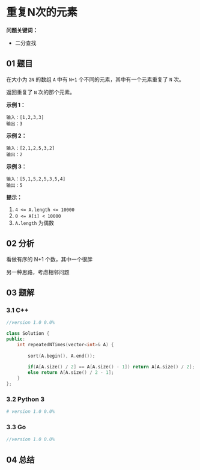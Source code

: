# 重复N次的元素
**问题关键词：**

- 二分查找

## 01 题目

在大小为 `2N` 的数组 `A` 中有 `N+1` 个不同的元素，其中有一个元素重复了 `N` 次。

返回重复了 `N` 次的那个元素。

**示例 1：**

```
输入：[1,2,3,3]
输出：3
```

**示例 2：**

```
输入：[2,1,2,5,3,2]
输出：2
```

**示例 3：**

```
输入：[5,1,5,2,5,3,5,4]
输出：5
```

 

**提示：**

1. `4 <= A.length <= 10000`
2. `0 <= A[i] < 10000`
3. `A.length` 为偶数

## 02 分析

看做有序的 N+1 个数，其中一个很胖

另一种思路，考虑相邻问题

## 03 题解

### 3.1 C++

```c++
//version 1.0 0.0%

class Solution {
public:
    int repeatedNTimes(vector<int>& A) {
        
        sort(A.begin(), A.end());
        
        if(A[A.size() / 2] == A[A.size() - 1]) return A[A.size() / 2];
        else return A[A.size() / 2 - 1];
    }
};
```

### 3.2 Python 3

```python
# version 1.0 0.0%

```

### 3.3 Go

```Go
//version 1.0 0.0%

```



## 04 总结

